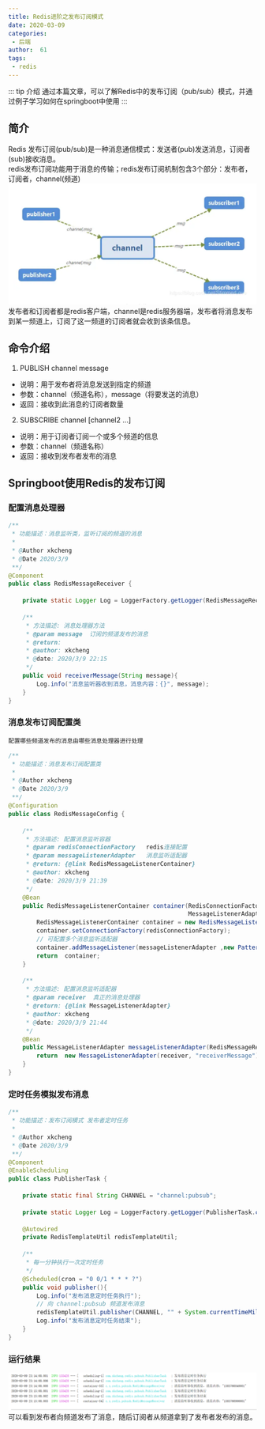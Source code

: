```yaml
--- 
title: Redis进阶之发布订阅模式
date: 2020-03-09
categories: 
 - 后端
author:  61
tags: 
 - redis
---
```

::: tip 介绍
通过本篇文章，可以了解Redis中的发布订阅（pub/sub）模式，并通过例子学习如何在springboot中使用
:::
<!-- more -->
## 简介
Redis 发布订阅(pub/sub)是一种消息通信模式：发送者(pub)发送消息，订阅者(sub)接收消息。<br>
redis发布订阅功能用于消息的传输；redis发布订阅机制包含3个部分：发布者，订阅者，channel(频道)
![发布订阅架构图](./imgs/redis_pubsub.png)
发布者和订阅者都是redis客户端，channel是redis服务器端，发布者将消息发布到某一频道上，订阅了这一频道的订阅者就会收到该条信息。

## 命令介绍
1. PUBLISH channel message
- 说明：用于发布者将消息发送到指定的频道
- 参数：channel（频道名称），message（将要发送的消息）
- 返回：接收到此消息的订阅者数量
2. SUBSCRIBE channel [channel2 ...]
- 说明：用于订阅者订阅一个或多个频道的信息
- 参数：channel（频道名称）
- 返回：接收到发布者发布的消息

## Springboot使用Redis的发布订阅
### 配置消息处理器
```java
/**
 * 功能描述：消息监听类，监听订阅的频道的消息
 *
 * @Author xkcheng
 * @Date 2020/3/9
 **/
@Component
public class RedisMessageReceiver {

	private static Logger Log = LoggerFactory.getLogger(RedisMessageReceiver.class);

	/**
	 * 方法描述: 消息处理器方法
	 * @param message  订阅的频道发布的消息
	 * @return:
	 * @author: xkcheng
	 * @date: 2020/3/9 22:15
	 */
	public void receiverMessage(String message){
		Log.info("消息监听器收到消息，消息内容：{}", message);
	}
}
```
### 消息发布订阅配置类
    配置哪些频道发布的消息由哪些消息处理器进行处理
```java
/**
 * 功能描述：消息发布订阅配置类
 *
 * @Author xkcheng
 * @Date 2020/3/9
 **/
@Configuration
public class RedisMessageConfig {

	/**
	 * 方法描述: 配置消息监听容器
	 * @param redisConnectionFactory   redis连接配置
	 * @param messageListenerAdapter   消息监听适配器
	 * @return: {@link RedisMessageListenerContainer}
	 * @author: xkcheng
	 * @date: 2020/3/9 21:39
	 */
	@Bean
	public RedisMessageListenerContainer container(RedisConnectionFactory redisConnectionFactory,
	                                               MessageListenerAdapter messageListenerAdapter){
		RedisMessageListenerContainer container = new RedisMessageListenerContainer();
		container.setConnectionFactory(redisConnectionFactory);
		// 可配置多个消息监听适配器
		container.addMessageListener(messageListenerAdapter ,new PatternTopic("channel:pubsub"));
		return  container;
	}

	/**
	 * 方法描述: 配置消息监听适配器
	 * @param receiver  真正的消息处理器
	 * @return: {@link MessageListenerAdapter}
	 * @author: xkcheng
	 * @date: 2020/3/9 21:44
	 */
	@Bean
	public MessageListenerAdapter messageListenerAdapter(RedisMessageReceiver receiver) {
		return  new MessageListenerAdapter(receiver, "receiverMessage");
	}
}
```
### 定时任务模拟发布消息
```java
/**
 * 功能描述：发布订阅模式 发布者定时任务
 *
 * @Author xkcheng
 * @Date 2020/3/9
 **/
@Component
@EnableScheduling
public class PublisherTask {

	private static final String CHANNEL = "channel:pubsub";

	private static Logger Log = LoggerFactory.getLogger(PublisherTask.class);

	@Autowired
	private RedisTemplateUtil redisTemplateUtil;

	/**
	 * 每一分钟执行一次定时任务
	 */
	@Scheduled(cron = "0 0/1 * * * ?")
	public void publisher(){
		Log.info("发布消息定时任务执行");
		// 向 channel:pubsub 频道发布消息
		redisTemplateUtil.publisher(CHANNEL, "" + System.currentTimeMillis());
		Log.info("发布消息定时任务结束");
	}
}
```
### 运行结果
![运行结果](./imgs/result.png)
可以看到发布者向频道发布了消息，随后订阅者从频道拿到了发布者发布的消息。